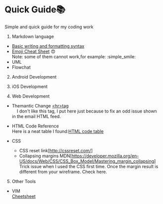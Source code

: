 # Quick Guide:books:
Simple and quick guide for my coding work

1. Markdown language<br> 
  - [Basic writing and formatting syntax](https://help.github.com/articles/about-writing-and-formatting-on-github/)<br>
  - [Emoji Cheat Sheet](http://www.webpagefx.com/tools/emoji-cheat-sheet/) :heart_eyes: <br>
    Note: some of them cannot work,for example: :simple_smile: <br>
  - UML<br> 
  - Flowchat<br>
  
2. Android Development


3. iOS Development


4. Web Development<br>
  - Themantic Change [\<hr\>tag](https://www.w3schools.com/tags/tag_hr.asp)<br>
      I don't like this tag, I put here just because to fix an odd issue shown in the email HTML feed.<br>
      
  - HTML Code Reference<br>
    Here is a neat table I found:[HTML code table](http://www.ascii.cl/htmlcodes.htm)<br>
    
  - CSS
    * CSS reset link[http://cssreset.com/]
    * Collapsing margins MDN[https://developer.mozilla.org/en-US/docs/Web/CSS/CSS_Box_Model/Mastering_margin_collapsing]<br>
      Trick issue when I used the CSS first time. Once the margin result is different from your wireframe. Check here.
      

5. Other Tools
  - VIM<br>
    [Cheetsheet](http://www.glump.net/howto/desktop/vim-graphical-cheat-sheet-and-tutorial)
      


